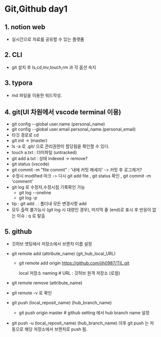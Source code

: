 # Git,Github day1



## 1. notion web

- 실시간으로 자료를 공유할 수 있는 플랫폼

## 2. CLI

- git 설치 후 ls,cd,mv,touch,rm 과 각 옵션 숙지

## 3. typora

- md 파일을 이용한 워드작성. 

## 4. git(UI 차원에서 vscode terminal 이용)

- git config --global user.name (personal_name)
- git config --global user.email personal_name.(personal_email)
- 타깃 경로로 cd 
- git init -> (master)
- ls -a 로 .git/ 으로 관리권한이 할당됨을 확인할 수 있다.
- touch a.txt : 더미파일 (untracked)
- git add a.txt : 상태 indexed -> remove?
- git status (vscode)
- git commit -m "file commit" : '내에 커밋 메세지'  -> 커밋 후 로그제거?
- 수정시 modified 마크 -> 다시 git add file , git status 확인 , git commit -m 'comment'
- git log 로 수정자,수정시점 기록확인 가능
  - git log --oneline
  - git log -p
- tip : git add . : 폴더내 모든 변경사항 add
- 모두 출력 불가능시 (git log 시 대량인 경우), 마지막 줄 (end)로 표시 후 반응이 없는 이슈 : q 로 탈출

## 5. github

- 깃허브 셋팅에서 저장소에서 브랜치 이름 설정

- git remote add (attribute_name) (git_hub_local_URL) 

  - git remote add origin https://github.com/jjh0987/TIL.git

    local 저장소 naming # URL : 깃허브 원격 저장소 (로컬)

- git remote remove (attribute_name)

- git remote -v 로 확인 

- git push (local_reposit_name) (hub_branch_name)

  - git push origin master # github setting 에서 hub branch name 설정

- git push -u (local_reposit_name) (hub_branch_name) 이후 git push 는 자동으로 해당 저장소에서 브랜치로 push 됨.